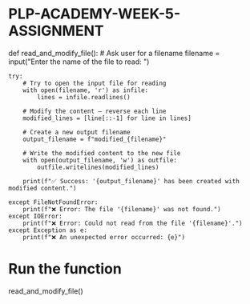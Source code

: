 # PLP-ACADEMY-WEEK-5-ASSIGNMENT

def read_and_modify_file():
    # Ask user for a filename
    filename = input("Enter the name of the file to read: ")

    try:
        # Try to open the input file for reading
        with open(filename, 'r') as infile:
            lines = infile.readlines()

        # Modify the content — reverse each line
        modified_lines = [line[::-1] for line in lines]

        # Create a new output filename
        output_filename = f"modified_{filename}"

        # Write the modified content to the new file
        with open(output_filename, 'w') as outfile:
            outfile.writelines(modified_lines)

        print(f"✅ Success: '{output_filename}' has been created with modified content.")

    except FileNotFoundError:
        print(f"❌ Error: The file '{filename}' was not found.")
    except IOError:
        print(f"❌ Error: Could not read from the file '{filename}'.")
    except Exception as e:
        print(f"❌ An unexpected error occurred: {e}")

# Run the function
read_and_modify_file()
